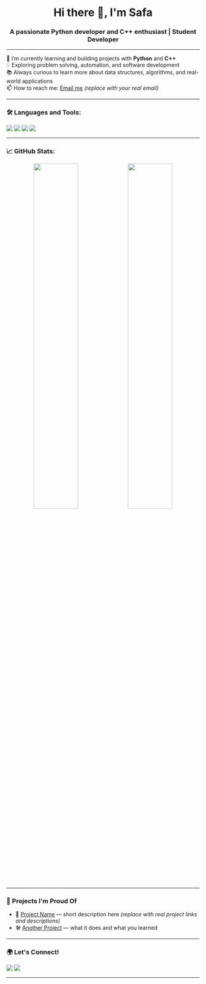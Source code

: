 <h1 align="center">Hi there 👋, I'm Safa</h1>
<h3 align="center">A passionate Python developer and C++ enthusiast | Student Developer</h3>

---

🌱 I’m currently learning and building projects with **Python** and **C++**  
💡 Exploring problem solving, automation, and software development  
📚 Always curious to learn more about data structures, algorithms, and real-world applications  
📫 How to reach me: [Email me](mailto:youremail@example.com) *(replace with your real email)*

---

### 🛠️ Languages and Tools:
<p>
  <img src="https://img.shields.io/badge/Python-3776AB?style=for-the-badge&logo=python&logoColor=white" />
  <img src="https://img.shields.io/badge/C++-00599C?style=for-the-badge&logo=c%2b%2b&logoColor=white" />
  <img src="https://img.shields.io/badge/VSCode-007ACC?style=for-the-badge&logo=visual-studio-code&logoColor=white" />
  <img src="https://img.shields.io/badge/Git-F05032?style=for-the-badge&logo=git&logoColor=white" />
</p>

---

### 📈 GitHub Stats:
<p align="center">
  <img src="https://github-readme-stats.vercel.app/api?username=safa&show_icons=true&theme=radical" width="48%" />
  <img src="https://github-readme-streak-stats.herokuapp.com/?user=safa&theme=radical" width="48%" />
</p>

---

### 🚀 Projects I'm Proud Of
- 🔧 [Project Name](#) — short description here *(replace with real project links and descriptions)*
- 🛠️ [Another Project](#) — what it does and what you learned

---

### 🌍 Let's Connect!
<p>
  <a href="https://linkedin.com/in/your-profile" target="_blank"><img src="https://img.shields.io/badge/LinkedIn-0A66C2?style=for-the-badge&logo=linkedin&logoColor=white"/></a>
  <a href="mailto:youremail@example.com"><img src="https://img.shields.io/badge/Email-D14836?style=for-the-badge&logo=gmail&logoColor=white"/></a>
</p>

---

<!-- You can add a visitor badge if you like -->
<!-- ![Visitor Badge](https://komarev.com/ghpvc/?username=safa&label=Profile%20Views&color=0e75b6&style=flat) -->

